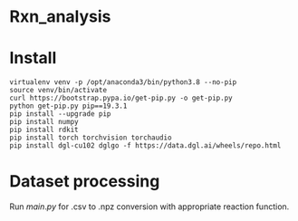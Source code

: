 # Rxn_analysis

# Install

    virtualenv venv -p /opt/anaconda3/bin/python3.8 --no-pip
    source venv/bin/activate
    curl https://bootstrap.pypa.io/get-pip.py -o get-pip.py
    python get-pip.py pip==19.3.1
    pip install --upgrade pip
    pip install numpy
    pip install rdkit
    pip install torch torchvision torchaudio
    pip install dgl-cu102 dglgo -f https://data.dgl.ai/wheels/repo.html

# Dataset processing
Run $main.py$ for .csv to .npz conversion with appropriate reaction function. 
